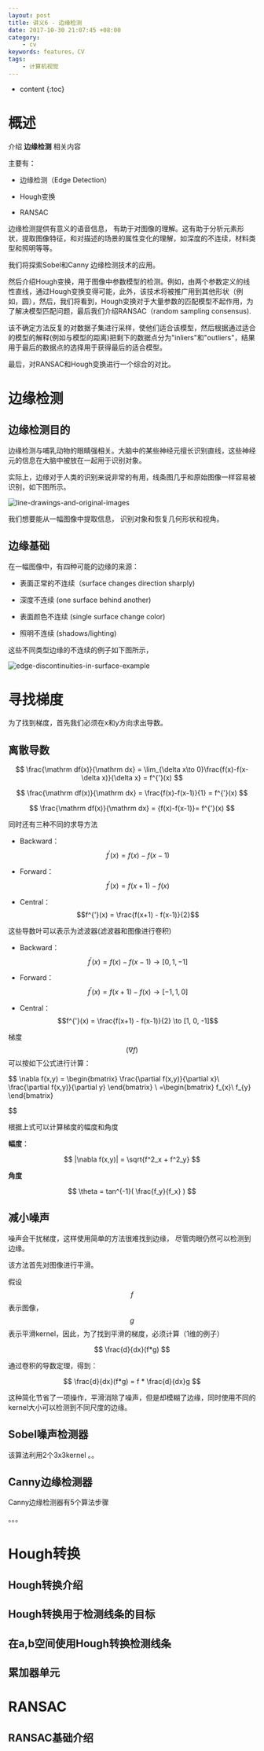 ```yaml
---
layout: post
title: 讲义6 - 边缘检测
date: 2017-10-30 21:07:45 +08:00
category:
    - cv
keywords: features，CV
tags:
    - 计算机视觉
---
```


* content
{:toc}

# 概述

介绍 **边缘检测** 相关内容

主要有：

- 边缘检测（Edge Detection）

- Hough变换

- RANSAC

边缘检测提供有意义的语音信息， 有助于对图像的理解。这有助于分析元素形状，提取图像特征，和对描述的场景的属性变化的理解，如深度的不连续，材料类型和照明等等。

我们将探索Sobel和Canny 边缘检测技术的应用。

然后介绍Hough变换，用于图像中参数模型的检测。例如，由两个参数定义的线性直线，通过Hough变换变得可能，此外，该技术将被推广用到其他形状（例如，圆），然后，我们将看到，Hough变换对于大量参数的匹配模型不起作用，为了解决模型匹配问题，最后我们介绍RANSAC（random sampling consensus).

该不确定方法反复的对数据子集进行采样，使他们适合该模型，然后根据通过适合的模型的解释(例如与模型的距离)把剩下的数据点分为"inliers"和"outliers"，结果用于最后的数据点的选择用于获得最后的适合模型。

最后，对RANSAC和Hough变换进行一个综合的对比。

# 边缘检测

## 边缘检测目的

边缘检测与哺乳动物的眼睛强相关。大脑中的某些神经元擅长识别直线，这些神经元的信息在大脑中被放在一起用于识别对象。

实际上，边缘对于人类的识别来说非常的有用，线条图几乎和原始图像一样容易被识别，如下图所示。

![line-drawings-and-original-images](/images/cs131/lec6/line-drawings-and-original-images.png)

我们想要能从一幅图像中提取信息， 识别对象和恢复几何形状和视角。

## 边缘基础


在一幅图像中，有四种可能的边缘的来源：

- 表面正常的不连续（surface changes direction sharply)

- 深度不连续 (one surface behind another)

- 表面颜色不连续 (single surface change color)

- 照明不连续 (shadows/lighting)

这些不同类型边缘的不连续的例子如下图所示，

![edge-discontinuities-in-surface-example](/images/cs131/lec6/edge-discontinuities-in-surface-example.png)

# 寻找梯度

为了找到梯度，首先我们必须在x和y方向求出导数。

## 离散导数

$$
\frac{\mathrm df(x)}{\mathrm dx} = \lim_{\delta x\to 0}\frac{f(x)-f(x-\delta x)}{\delta x} = f^{'}(x)
$$

$$
\frac{\mathrm df(x)}{\mathrm dx} = \frac{f(x)-f(x-1)}{1} = f^{'}(x)
$$

$$
\frac{\mathrm df(x)}{\mathrm dx} = {f(x)-f(x-1)}= f^{'}(x)
$$

同时还有三种不同的求导方法

- Backward： $$f^{'}(x)=f(x)-f(x-1)$$

- Forward： $$f^{'}(x)=f(x+1)-f(x)$$

- Central： $$f^{'}(x) = \frac{f(x+1) - f(x-1)}{2}$$

这些导数叶可以表示为滤波器(滤波器和图像进行卷积)

- Backward：$$f^{'}(x)=f(x) - f(x-1) \to [0, 1, -1]$$

- Forward： $$f^{'}(x)=f(x+1)-f(x) \to [-1, 1, 0]$$

- Central： $$f^{'}(x) = \frac{f(x+1) - f(x-1)}{2} \to [1, 0, -1]$$

梯度$$(\nabla f)$$可以按如下公式进行计算：

$$
\nabla f(x,y) = \begin{bmatrix}
\frac{\partial f(x,y)}{\partial x}\\
\frac{\partial f(x,y)}{\partial y}
\end{bmatrix} \\
=\begin{bmatrix}
f_{x}\\
f_{y}
\end{bmatrix}

$$

根据上式可以计算梯度的幅度和角度

**幅度**：

$$
|\nabla f(x,y)| = \sqrt{f^2_x + f^2_y}
$$

**角度**

$$
\theta = tan^{-1}( \frac{f_y}{f_x} )
$$


## 减小噪声

噪声会干扰梯度，这样使用简单的方法很难找到边缘， 尽管肉眼仍然可以检测到边缘。

该方法首先对图像进行平滑。

假设$$f$$表示图像，$$g$$表示平滑kernel，因此，为了找到平滑的梯度，必须计算（1维的例子）

$$
\frac{d}{dx}(f*g)
$$

通过卷积的导数定理，得到：

$$
\frac{d}{dx}(f*g) = f * \frac{d}{dx}g
$$

这种简化节省了一项操作，平滑消除了噪声，但是却模糊了边缘，同时使用不同的kernel大小可以检测到不同尺度的边缘。


## Sobel噪声检测器

该算法利用2个3x3kernel
。。

## Canny边缘检测器

Canny边缘检测器有5个算法步骤

。。。

# Hough转换

## Hough转换介绍

## Hough转换用于检测线条的目标

## 在a,b空间使用Hough转换检测线条

## 累加器单元

# RANSAC

## RANSAC基础介绍
